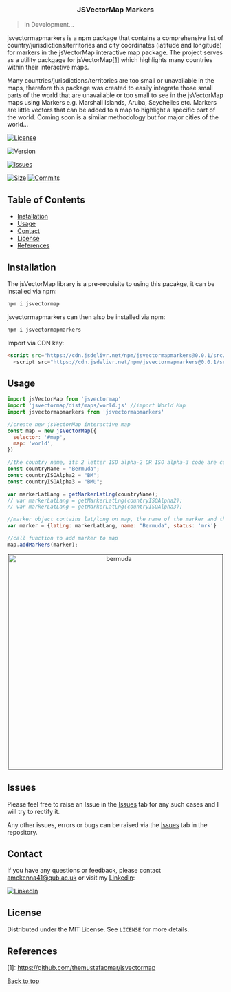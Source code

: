 <h3 align="center">JSVectorMap Markers</h3>

> In Development...

jsvectormapmarkers is a npm package that contains a comprehensive list of country/jurisdictions/territories and city coordinates (latitude and longitude) for markers in the jsVectorMap interactive map package. The project serves as a utility packgage for jsVectorMap[[1]](#references) which highlights many countries within their interactive maps. 

Many countries/jurisdictions/territories are too small or unavailable in the maps, therefore this package was created to easily integrate those small parts of the world that are unavailable or too small to see in the jsVectorMap maps using Markers e.g. Marshall Islands, Aruba, Seychelles etc. Markers are little vectors that can be added to a map to highlight a specific part of the world. Coming soon is a similar methodology but for major cities of the world...


<a href="https://www.npmjs.com/package/jsvectormapmarkers"><img src="https://img.shields.io/npm/l/jsvectormapmarkers.svg?sanitize=true" alt="License"></a>
<!-- <a href="https://npmcharts.com/compare/jsvectormapmarkers?minimal=true"><img src="https://img.shields.io/npm/dm/jsvectormapmarkers.svg?sanitize=true" alt="Downloads"></a> -->
<!-- <img src="https://data.jsdelivr.com/v1/package/npm/jsvectormapmarkers/badge?style=rounded"> -->
<img src="https://img.shields.io/npm/v/jsvectormapmarkers.svg?sanitize=true" alt="Version">
<!-- <img src="https://img.shields.io/bundlephobia/min/jsvectormapmarkers" alt="Minified">
<img src="https://img.shields.io/bundlephobia/minzip/jsvectormapmarkers" alt="Minizipped"> -->

[![Issues](https://img.shields.io/github/issues/amckenna41/jsVectorMapMarkers)](https://github.com/amckenna41/jsVectorMapMarkers/issues)

[![Size](https://img.shields.io/github/repo-size/amckenna41/jsVectorMapMarkers)](https://github.com/amckenna41/jsVectorMapMarkers)
[![Commits](https://img.shields.io/github/commit-activity/w/amckenna41/jsVectorMapMarkers)](https://github.com/amckenna41/jsVectorMapMarkers)

Table of Contents
-----------------

  * [Installation](#installation)
  * [Usage](#usage)
  * [Contact](#contact)
  * [License](#license)
  * [References](#references)


Installation
------------

The jsVectorMap library is a pre-requisite to using this pacakge, it can be installed via npm:
```bash
npm i jsvectormap
```

jsvectormapmarkers can then also be installed via npm:
```bash
npm i jsvectormapmarkers
```

Import via CDN key:
```html
<script src="https://cdn.jsdelivr.net/npm/jsvectormapmarkers@0.0.1/src/jsvectormapmarkers.min.js">
  <script src="https://cdn.jsdelivr.net/npm/jsvectormapmarkers@0.0.1/src/jsvectormapcitymarkers.min.js">

```

Usage
-----

```js
import jsVectorMap from 'jsvectormap'
import 'jsvectormap/dist/maps/world.js' //import World Map 
import jsvectormapmarkers from 'jsvectormapmarkers'

//create new jsVectorMap interactive map
const map = new jsVectorMap({
  selector: '#map',
  map: 'world',
})

//the country name, its 2 letter ISO alpha-2 OR ISO alpha-3 code are compatible with function
const countryName = "Bermuda";
const countryISOAlpha2 = "BM";
const countryISOAlpha3 = "BMU";

var markerLatLang = getMarkerLatLng(countryName);
// var markerLatLang = getMarkerLatLng(countryISOAlpha2);
// var markerLatLang = getMarkerLatLng(countryISOAlpha3);

//marker object contains lat/long on map, the name of the marker and the status 
var marker = {latLng: markerLatLang, name: "Bermuda", status: 'mrk'}

//call function to add marker to map
map.addMarkers(marker);

```
<p align="center">
  <a href="">
    <img src="https://raw.githubusercontent.com/amckenna41/jsVectorMapMarkers/raw/main/images/bermuda.png" alt="bermuda" height="500" width="500" />
  </a>
</p>


Issues
------
Please feel free to raise an Issue in the [Issues](https://github.com/amckenna41/jsVectorMapMarkers/issues) tab for any such cases and I will try to rectify it.

Any other issues, errors or bugs can be raised via the [Issues](https://github.com/amckenna41/jsVectorMapMarkers/issues) tab in the repository.

Contact
-------

If you have any questions or feedback, please contact amckenna41@qub.ac.uk or visit my [LinkedIn](https://www.linkedin.com/in/adam-mckenna-7a5b22151/):

[![LinkedIn](https://img.shields.io/badge/LinkedIn-0077B5?style=for-the-badge&logo=linkedin&logoColor=white)](https://www.linkedin.com/in/adam-mckenna-7a5b22151/)

License
-----------
Distributed under the MIT License. See `LICENSE` for more details.  


References 
----------

\[1\]: https://github.com/themustafaomar/jsvectormap <br>

<p align="center">

[Back to top](#TOP)
</p>
